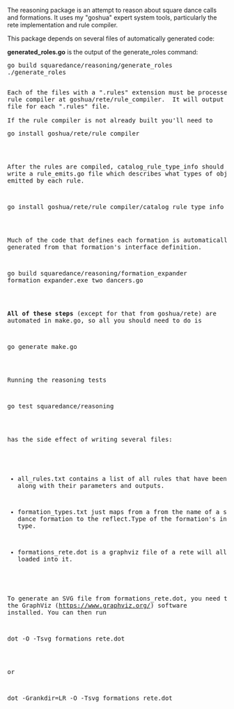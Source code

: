 The reasoning package is an attempt to reason about square dance calls
and formations.  It uses my "goshua" expert system tools, particularly
the rete implementation and rule compiler.

This package depends on several files of automatically generated code:

<b>generated_roles.go</b> is the output of the generate_roles command:

<pre>
go build squaredance/reasoning/generate_roles
./generate_roles
<pre>

Each of the files with a ".rules" extension must be processed by the
rule compiler at goshua/rete/rule_compiler.  It will output one ".go"
file for each ".rules" file.

If the rule compiler is not already built you'll need to
<pre>
go install goshua/rete/rule_compiler
</pre>

After the rules are compiled, catalog_rule_type_info should be run to
write a rule_emits.go file which describes what types of objects are
emitted by each rule.
<pre>
go install goshua/rete/rule_compiler/catalog_rule_type_info
</pre>


Much of the code that defines each formation is automatically
generated from that formation's interface definition.

<pre>
go build squaredance/reasoning/formation_expander
formation_expander.exe two_dancers.go
</pre>

<b>All of these steps</b> (except for that from goshua/rete)
are automated in make.go, so all you should need to do is

<pre>
go generate make.go
</pre>


Running the reasoning tests
<pre>
go test squaredance/reasoning
</pre>
has the side effect of writing several files:

* all_rules.txt contains a list of all rules that have been defined along with their parameters and outputs.

* formation_types.txt just maps from a from the name of a square dance formation to the reflect.Type of the formation's interface type.

* formations_rete.dot is a graphviz file of a rete will all rules loaded into it.

To generate an SVG file from formations_rete.dot, you need to have the
GraphViz (https://www.graphviz.org/) software installed.  You can then
run
<pre>
dot -O -Tsvg formations_rete.dot
</pre>
or
<pre>
dot -Grankdir=LR -O -Tsvg formations_rete.dot
</pre>
